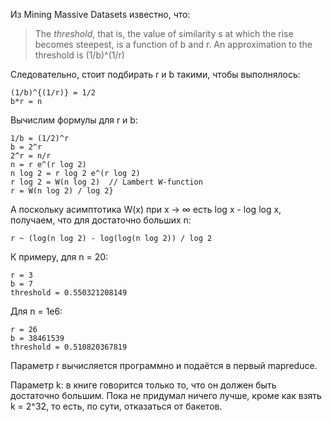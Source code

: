Из Mining Massive Datasets известно, что:
> The *threshold*, that is, the value of similarity s at which the rise becomes steepest, is a function of b and r. An approximation to the threshold is (1/b)^(1/r)

Следовательно, стоит подбирать r и b такими, чтобы выполнялось:

    (1/b)^{(1/r)} = 1/2 
    b*r = n

Вычислим формулы для r и b:

    1/b = (1/2)^r 
    b = 2^r 
    2^r = n/r
    n = r e^(r log 2)
    n log 2 = r log 2 e^(r log 2)
    r log 2 = W(n log 2)  // Lambert W-function 
    r = W(n log 2) / log 2}

А поскольку асимптотика W(x) при x -> ∞ есть log x - log log x, получаем, что для достаточно больших n:

    r ~ (log(n log 2) - log(log(n log 2)) / log 2
    
К примеру, для n = 20:

    r = 3
    b = 7
    threshold = 0.550321208149
   
Для n = 1e6:

    r = 26
    b = 38461539
    threshold = 0.510820367819
    
Параметр r вычисляется программно и подаётся в первый mapreduce. 

Параметр k: в книге говорится только то, что он должен быть достаточно большим. 
Пока не придумал ничего лучше, кроме как взять k = 2^32, то есть, по сути, отказаться от бакетов.